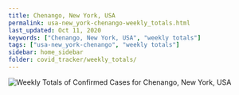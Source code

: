```yaml
---
title: Chenango, New York, USA
permalink: usa-new_york-chenango-weekly_totals.html
last_updated: Oct 11, 2020
keywords: ["Chenango, New York, USA", "weekly totals"]
tags: ["usa-new_york-chenango", "weekly totals"]
sidebar: home_sidebar
folder: covid_tracker/weekly_totals/
---
```


![Weekly Totals of Confirmed Cases for Chenango, New York, USA](images/graphs/usa-new_york-chenango-weekly_totals_graph.png)
